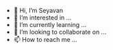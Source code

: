 - 👋 Hi, I’m Seyavan
- 👀 I’m interested in ...
- 🌱 I’m currently learning ...
- 💞️ I’m looking to collaborate on ...
- 📫 How to reach me ...

<!---
yseyavan/yseyavan is a ✨ special ✨ repository because its `README.md` (this file) appears on your GitHub profile.
You can click the Preview link to take a look at your changes.
--->
